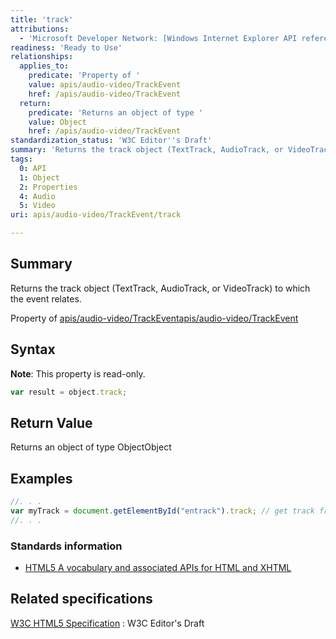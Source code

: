 ```yaml
---
title: 'track'
attributions:
  - 'Microsoft Developer Network: [Windows Internet Explorer API reference Article](http://msdn.microsoft.com/en-us/library/ie/hh828809%28v=vs.85%29.aspx)'
readiness: 'Ready to Use'
relationships:
  applies_to:
    predicate: 'Property of '
    value: apis/audio-video/TrackEvent
    href: /apis/audio-video/TrackEvent
  return:
    predicate: 'Returns an object of type '
    value: Object
    href: /apis/audio-video/TrackEvent
standardization_status: 'W3C Editor''s Draft'
summary: 'Returns the track object (TextTrack, AudioTrack, or VideoTrack) to which the event relates.'
tags:
  0: API
  1: Object
  2: Properties
  4: Audio
  5: Video
uri: apis/audio-video/TrackEvent/track

---
```

## Summary

Returns the track object (TextTrack, AudioTrack, or VideoTrack) to which the event relates.

Property of [apis/audio-video/TrackEvent](/apis/audio-video/TrackEvent)[apis/audio-video/TrackEvent](/apis/audio-video/TrackEvent)

## Syntax

**Note**: This property is read-only.

``` js
var result = object.track;
```

## Return Value

Returns an object of type ObjectObject

## Examples

``` js
//. . .
var myTrack = document.getElementById("entrack").track; // get track from track element
//. . .
```

### Standards information

-   [HTML5 A vocabulary and associated APIs for HTML and XHTML](http://go.microsoft.com/fwlink/p/?linkid=221374)

## Related specifications

[W3C HTML5 Specification](http://dev.w3.org/html5/spec/single-page.html)
:   W3C Editor's Draft
